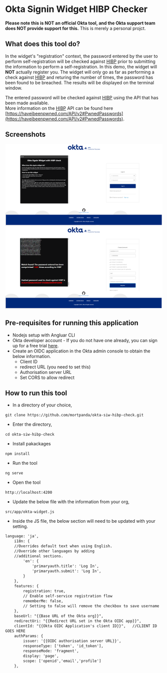 # Okta Signin Widget HIBP Checker

**Please note this is NOT an official Okta tool, and the Okta support team does NOT provide support for this.**
This is merely a personal projct.

## What does this tool do?
In the widget's "registration" context, the password entered by the user to perform self-registration will be checked against [HIBP](https://haveibeenpwned.com/) prior to submitting the information to perform a self-registration.
In this demo, the widget will **NOT** actually register you.  The widget will only go as far as performing a check against [HIBP](https://haveibeenpwned.com/) and returing the number of times, the password has been found to be breached.  The results will be displayed on the terminal window.

The entered password will be checked against [HIBP](https://haveibeenpwned.com/) using the API that has been made available.  
More information on the [HIBP](https://haveibeenpwned.com/) API can be found here [https://haveibeenpwned.com/API/v2#PwnedPasswords](https://haveibeenpwned.com/API/v2#PwnedPasswords).

## Screenshots 
![](Capture-1-ENG.PNG)
![](Capture-2-ENG.PNG)

## Pre-requisites for running this application
- Nodejs setup with Angluar CLI
- Okta developer account - If you do not have one already, you can sign up for a free trial [here](https://developer.okta.com/signup/).
- Create an OIDC application in the Okta admin console to obtain the below information.
  - Client ID
  - redirect URL (you need to set this)
  - Authorisation server URL
  - Set CORS to allow redirect
 
## How to run this tool
- In a directory of your choice,

`git clone https://github.com/mortpanda/okta-siw-hibp-check.git`
- Enter the directory,

`cd okta-siw-hibp-check`
- Install pakackages

`npm install`
- Run the tool

`ng serve`
- Open the tool

`http://localhost:4200`

- Update the below file with the information from your org,

`src/app/okta-widget.js`

- Inside the JS file, the below section will need to be updated with your setting.

```
language: 'ja',
	i18n: { 
	//Overrides default text when using English. 
	//Override other languages by adding 
	//additional sections.
		'en': {
			'primaryauth.title': 'Log In',             
			'primaryauth.submit': 'Log In',            
		}
    },
    features: {
        registration: true,                           
		// Enable self-service registration flow
        rememberMe: false,                             
		// Setting to false will remove the checkbox to save username
    },
    baseUrl: "{{Base URL of the Okta org}}",
    redirectUri: "{{Redirect URL set in the Okta OIDC app}}",
    clientId: "{{Okta OIDC Application's client ID}}",   //CLIENT ID GOES HERE
    authParams: {
		issuer: '{{OIDC authorisation server URL}}',
        responseType: ['token', 'id_token'],
        responseMode: 'fragment',
        display: 'page',
        scope: ['openid','email','profile']
    },
```

